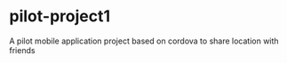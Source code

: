 pilot-project1
==============

A pilot mobile application project based on cordova to share location with friends
